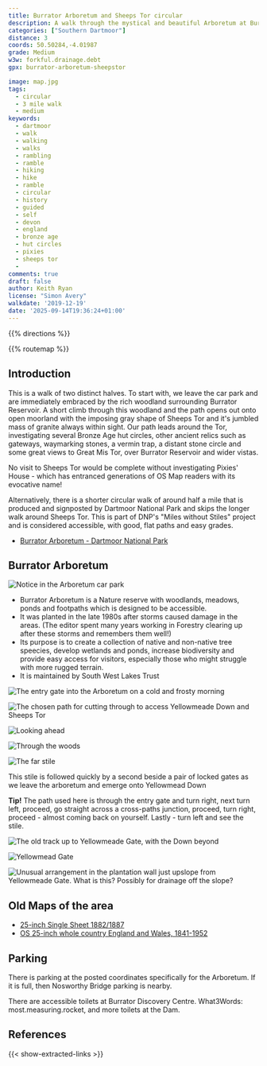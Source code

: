 ```yaml
---
title: Burrator Arboretum and Sheeps Tor circular
description: A walk through the mystical and beautiful Arboretum at Burrator, extended out onto Yellowmead Down and around Sheeps Tor
categories: ["Southern Dartmoor"]
distance: 3
coords: 50.50284,-4.01987
grade: Medium
w3w: forkful.drainage.debt
gpx: burrator-arboretum-sheepstor

image: map.jpg
tags: 
  - circular 
  - 3 mile walk  
  - medium
keywords: 
  - dartmoor
  - walk
  - walking
  - walks
  - rambling
  - ramble
  - hiking
  - hike
  - ramble
  - circular
  - history
  - guided
  - self
  - devon
  - england
  - bronze age
  - hut circles
  - pixies
  - sheeps tor
  - 
comments: true
draft: false
author: Keith Ryan
license: "Simon Avery"
walkdate: '2019-12-19'
date: '2025-09-14T19:36:24+01:00'
---
```


{{% directions %}}

{{% routemap %}}

## Introduction

This is a walk of two distinct halves. To start with, we leave the car park and are immediately embraced by the rich woodland surrounding Burrator Reservoir. A short climb through this woodland and the path opens out onto open moorland with the imposing gray shape of Sheeps Tor and it's jumbled mass of granite always within sight. Our path leads around the Tor, investigating several Bronze Age hut circles, other ancient relics such as gateways, waymarking stones, a vermin trap, a distant stone circle and some great views to Great Mis Tor, over Burrator Reservoir and wider vistas. 

No visit to Sheeps Tor would be complete without investigating Pixies' House - which has entranced generations of OS Map readers with its evocative name!

Alternatively, there is a shorter circular walk of around half a mile that is produced and signposted by Dartmoor National Park and skips the longer walk around Sheeps Tor.  This is part of DNP's "Miles without Stiles" project and is considered accessible, with good, flat paths and easy grades.

* [Burrator Arboretum - Dartmoor National Park](https://www.dartmoor.gov.uk/enjoy-dartmoor/outdoor-activities/accessible-dartmoor/miles-without-stiles-burrator-arboretum)

## Burrator Arboretum

![Notice in the Arboretum car park](1.jpg)

* Burrator Arboretum is a Nature reserve with woodlands, meadows, ponds and footpaths which is designed to be accessible. 
* It was planted in the late 1980s after storms caused damage in the areas. (The editor spent many years working in Forestry clearing up after these storms and remembers them well!)
* Its purpose is to create a collection of native and non-native tree speecies, develop wetlands and ponds, increase biodiversity and provide easy access for visitors, especially those who might struggle with more rugged terrain. 
* It is maintained by South West Lakes Trust

![The entry gate into the Arboretum on a cold and frosty morning](2.jpg)

![The chosen path for cutting through to access Yellowmeade Down and Sheeps Tor](3.jpg)

![Looking ahead](4.jpg)

![Through the woods](5.jpg)

![The far stile](6.jpg)

This stile is followed quickly by a second beside a pair of locked gates as we leave the arboretum and emerge onto Yellowmead Down

**Tip!** The path used here is through the entry gate and turn right, next turn left, proceed, go straight across a cross-paths junction, proceed, turn right, proceed - almost coming back on yourself. Lastly - turn left and see the stile.

![The old track up to Yellowmeade Gate, with the Down beyond](7.jpg)

![Yellowmead Gate](8.jpg)

![Unusual arrangement in the plantation wall just upslope from Yellowmeade Gate. What is this? Possibly for drainage off the slope?](9.jpg)












## Old Maps of the area    
* [25-inch Single Sheet 1882/1887](https://maps.nls.uk/view/106005929)
* [OS 25-inch whole country England and Wales, 1841-1952](https://maps.nls.uk/geo/explore/#zoom=16.0&lat=50.49600&lon=-4.02970&layers=168&b=1&o=100)


## Parking 

There is parking at the posted coordinates specifically for the Arboretum. If it is full, then Nosworthy Bridge parking is nearby. 

There are accessible toilets at Burrator Discovery Centre. What3Words: most.measuring.rocket, and more toilets at the Dam. 

## References
{{< show-extracted-links >}}

